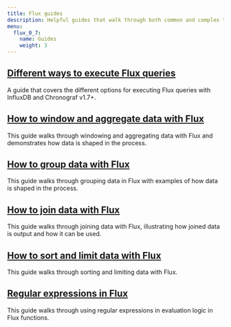 ```yaml
---
title: Flux guides
description: Helpful guides that walk through both common and complex tasks and use cases for Flux.
menu:
  flux_0_7:
    name: Guides
    weight: 3
---
```


## [Different ways to execute Flux queries](/flux/v0.7/guides/executing-queries)
A guide that covers the different options for executing Flux queries with InfluxDB and Chronograf v1.7+.

## [How to window and aggregate data with Flux](/flux/v0.7/guides/windowing-aggregating)
This guide walks through windowing and aggregating data with Flux and demonstrates
how data is shaped in the process.

## [How to group data with Flux](/flux/v0.7/guides/grouping-data)
This guide walks through grouping data in Flux with examples of how data is shaped in the process.

## [How to join data with Flux](/flux/v0.7/guides/join)
This guide walks through joining data with Flux, illustrating how joined data is output and how it can be used.

## [How to sort and limit data with Flux](/flux/v0.7/guides/sort-limit)
This guide walks through sorting and limiting data with Flux.

## [Regular expressions in Flux](/flux/v0.7/guides/regular-expressions)
This guide walks through using regular expressions in evaluation logic in Flux functions.
